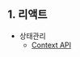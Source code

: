 ## 1. 리액트
- 상태관리
  - [Context API](https://github.com/EunJaePark/Mash-up/tree/master/%EB%A6%AC%EC%95%A1%ED%8A%B8%20%EC%8A%A4%ED%84%B0%EB%94%94/(react)ContextAPI)
